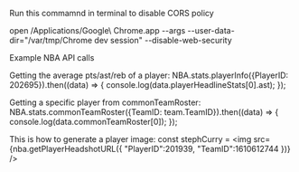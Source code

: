 Run this commamnd in terminal to disable CORS policy

open /Applications/Google\ Chrome.app --args --user-data-dir="/var/tmp/Chrome dev session" --disable-web-security


Example NBA API calls

Getting the average pts/ast/reb of a player:
NBA.stats.playerInfo({PlayerID: 202695}).then((data) => {
    console.log(data.playerHeadlineStats[0].ast);
});

Getting a specific player from commonTeamRoster:
NBA.stats.commonTeamRoster({TeamID: team.TeamID}).then((data) => {
    console.log(data.commonTeamRoster[0]);
});

This is how to generate a player image:
const stephCurry = <img src={nba.getPlayerHeadshotURL({
 "PlayerID":201939,
"TeamID":1610612744
})} />

